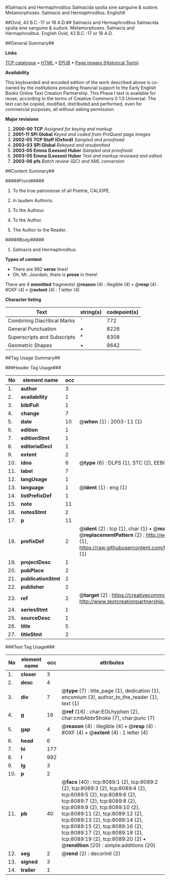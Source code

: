 #Salmacis and Hermaphroditus Salmacida spolia sine sanguine & sudore. Metamorphoses. Salmacis and Hermaphroditus. English#

##Ovid, 43 B.C.-17 or 18 A.D.##
Salmacis and Hermaphroditus Salmacida spolia sine sanguine & sudore.
Metamorphoses. Salmacis and Hermaphroditus. English
Ovid, 43 B.C.-17 or 18 A.D.

##General Summary##

**Links**

[TCP catalogue](http://www.ota.ox.ac.uk/tcp/)  • 
[HTML](http://tei.it.ox.ac.uk/tcp/Texts-HTML/free/A67/A67892.html)  • 
[EPUB](http://tei.it.ox.ac.uk/tcp/Texts-EPUB/free/A67/A67892.epub) • 
[Page images (Historical Texts)](https://data.historicaltexts.jisc.ac.uk/view?pubId=eebo-99843364e&pageId=eebo-99843364e-8089-1)

**Availability**

This keyboarded and encoded edition of the
	       work described above is co-owned by the institutions
	       providing financial support to the Early English Books
	       Online Text Creation Partnership. This Phase I text is
	       available for reuse, according to the terms of Creative
	       Commons 0 1.0 Universal. The text can be copied,
	       modified, distributed and performed, even for
	       commercial purposes, all without asking permission.

**Major revisions**

1. __2000-00__ __TCP__ *Assigned for keying and markup*
1. __2001-11__ __SPi Global__ *Keyed and coded from ProQuest page images*
1. __2002-05__ __TCP Staff (Oxford)__ *Sampled and proofread*
1. __2003-03__ __SPi Global__ *Rekeyed and resubmitted*
1. __2003-05__ __Emma (Leeson) Huber__ *Sampled and proofread*
1. __2003-05__ __Emma (Leeson) Huber__ *Text and markup reviewed and edited*
1. __2003-06__ __pfs__ *Batch review (QC) and XML conversion*

##Content Summary##

#####Front#####

1. To the true patronesse of all Poetrie, CALIOPE.

1. In laudem Authoris.

1. To the Authour.

1. To the Author.

1. The Author to the Reader.

#####Body#####

1. Salmacis and Hermaphroditus.

**Types of content**

  * There are 992 **verse** lines!
  * Oh, Mr. Jourdain, there is **prose** in there!

There are 4 **ommitted** fragments! 
 @__reason__ (4) : illegible (4)  •  @__resp__ (4) : #OXF (4)  •  @__extent__ (4) : 1 letter (4)

**Character listing**


|Text|string(s)|codepoint(s)|
|---|---|---|
|Combining             Diacritical Marks|̄|772|
|General Punctuation|•|8226|
|Superscripts             and Subscripts|⁴|8308|
|Geometric Shapes|▪|9642|

##Tag Usage Summary##

###Header Tag Usage###

|No|element name|occ|attributes|
|---|---|---|---|
|1.|__author__|3||
|2.|__availability__|1||
|3.|__biblFull__|1||
|4.|__change__|7||
|5.|__date__|10| @__when__ (1) : 2003-11 (1)|
|6.|__edition__|1||
|7.|__editionStmt__|1||
|8.|__editorialDecl__|1||
|9.|__extent__|2||
|10.|__idno__|6| @__type__ (6) : DLPS (1), STC (2), EEBO-CITATION (1), PROQUEST (1), VID (1)|
|11.|__label__|7||
|12.|__langUsage__|1||
|13.|__language__|1| @__ident__ (1) : eng (1)|
|14.|__listPrefixDef__|1||
|15.|__note__|11||
|16.|__notesStmt__|2||
|17.|__p__|11||
|18.|__prefixDef__|2| @__ident__ (2) : tcp (1), char (1)  •  @__matchPattern__ (2) : ([0-9\-]+):([0-9IVX]+) (1), (.+) (1)  •  @__replacementPattern__ (2) : http://eebo.chadwyck.com/downloadtiff?vid=$1&page=$2 (1), https://raw.githubusercontent.com/textcreationpartnership/Texts/master/tcpchars.xml#$1 (1)|
|19.|__projectDesc__|1||
|20.|__pubPlace__|2||
|21.|__publicationStmt__|2||
|22.|__publisher__|2||
|23.|__ref__|2| @__target__ (2) : https://creativecommons.org/publicdomain/zero/1.0/ (1), http://www.textcreationpartnership.org/docs/. (1)|
|24.|__seriesStmt__|1||
|25.|__sourceDesc__|1||
|26.|__title__|5||
|27.|__titleStmt__|2||


###Text Tag Usage###

|No|element name|occ|attributes|
|---|---|---|---|
|1.|__closer__|3||
|2.|__desc__|4||
|3.|__div__|7| @__type__ (7) : title_page (1), dedication (1), encomium (3), author_to_the_reader (1), text (1)|
|4.|__g__|16| @__ref__ (16) : char:EOLhyphen (2), char:cmbAbbrStroke (7), char:punc (7)|
|5.|__gap__|4| @__reason__ (4) : illegible (4)  •  @__resp__ (4) : #OXF (4)  •  @__extent__ (4) : 1 letter (4)|
|6.|__head__|6||
|7.|__hi__|177||
|8.|__l__|992||
|9.|__lg__|3||
|10.|__p__|2||
|11.|__pb__|40| @__facs__ (40) : tcp:8089:1 (2), tcp:8089:2 (2), tcp:8089:3 (2), tcp:8089:4 (2), tcp:8089:5 (2), tcp:8089:6 (2), tcp:8089:7 (2), tcp:8089:8 (2), tcp:8089:9 (2), tcp:8089:10 (2), tcp:8089:11 (2), tcp:8089:12 (2), tcp:8089:13 (2), tcp:8089:14 (2), tcp:8089:15 (2), tcp:8089:16 (2), tcp:8089:17 (2), tcp:8089:18 (2), tcp:8089:19 (2), tcp:8089:20 (2)  •  @__rendition__ (20) : simple:additions (20)|
|12.|__seg__|2| @__rend__ (2) : decorInit (2)|
|13.|__signed__|3||
|14.|__trailer__|1||
